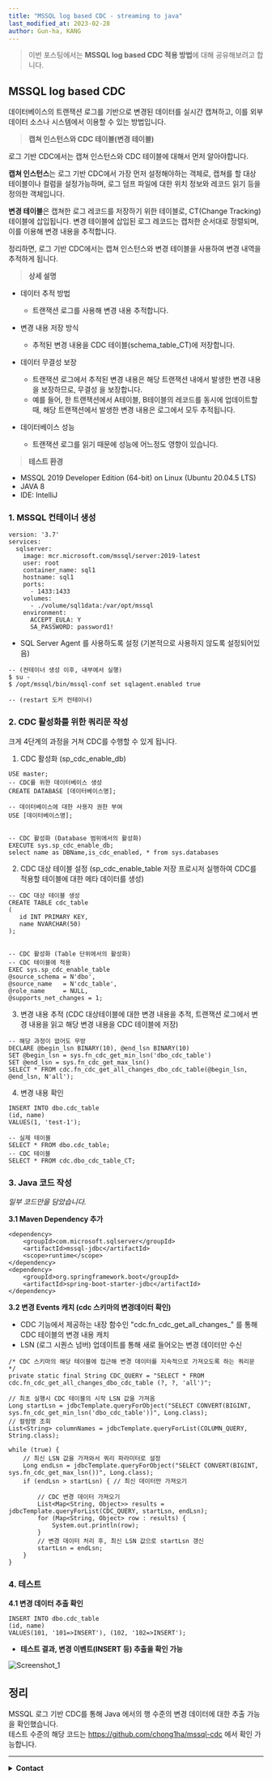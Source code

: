 ```yaml
---
title: "MSSQL log based CDC - streaming to java"
last_modified_at: 2023-02-28
author: Gun-ha, KANG
---
```


> 이번 포스팅에서는 **MSSQL log based CDC 적용 방법**에 대해 공유해보려고 합니다.


## **MSSQL log based CDC**

데이터베이스의 트랜잭션 로그를 기반으로 변경된 데이터를 실시간 캡쳐하고, 이를 외부 데이터 소스나 시스템에서 이용할 수 있는 방법입니다. 

> **캡쳐 인스턴스와 CDC 테이블(변경 테이블)**

로그 기반 CDC에서는 캡쳐 인스턴스와 CDC 테이블에 대해서 먼저 알아야합니다.

**캡쳐 인스턴스**는 로그 기반 CDC에서 가장 먼저 설정해야하는 객체로, 캡쳐를 할 대상 테이블이나 컬럼을 설정가능하며, 로그 덤프 파일에 대한 위치 정보와 레코드 읽기 등을 정의한 객체입니다.

**변경 테이블**은 캡쳐한 로그 레코드를 저장하기 위한 테이블로, CT(Change Tracking) 테이블에 삽입됩니다. 변경 테이블에 삽입된 로그 레코드는 캡처한 순서대로 정렬되며, 이를 이용해 변경 내용을 추적합니다.

정리하면, 로그 기반 CDC에서는 캡쳐 인스턴스와 변경 테이블을 사용하여 변경 내역을 추적하게 됩니다.

> **상세 설명** 

* 데이터 추적 방법  
    + 트랜잭션 로그를 사용해 변경 내용 추적합니다. 

* 변경 내용 저장 방식  
    + 추적된 변경 내용을 CDC 테이블(schema_table_CT)에 저장합니다.

* 데이터 무결성 보장  
    + 트랜잭션 로그에서 추적된 변경 내용은 해당 트랜잭션 내에서 발생한 변경 내용을 보장하므로, 무결성 을 보장합니다. 
    + 예를 들어, 한 트랜잭션에서 A테이블, B테이블의 레코드를 동시에 업데이트할 때, 해당 트랜잭션에서 발생한 변경 내용은 로그에서 모두 추적됩니다.

* 데이터베이스 성능  
    + 트랜잭션 로그를 읽기 때문에 성능에 어느정도 영향이 있습니다.


> **테스트 환경**
  
* MSSQL 2019 Developer Edition (64-bit) on Linux (Ubuntu 20.04.5 LTS)
* JAVA 8
* IDE: IntelliJ


### **1. MSSQL 컨테이너 생성** 

```
version: '3.7'
services:
  sqlserver:
    image: mcr.microsoft.com/mssql/server:2019-latest
    user: root
    container_name: sql1
    hostname: sql1
    ports:
      - 1433:1433
    volumes:
      - ./volume/sql1data:/var/opt/mssql
    environment:
      ACCEPT_EULA: Y
      SA_PASSWORD: password1!
```

* SQL Server Agent 를 사용하도록 설정 (기본적으로 사용하지 않도록 설정되어있음)

```
-- (컨테이너 생성 이후, 내부에서 실행)
$ su -
$ /opt/mssql/bin/mssql-conf set sqlagent.enabled true

-- (restart 도커 컨테이너)
```


### **2. CDC 활성화를 위한 쿼리문 작성** 

크게 4단계의 과정을 거쳐 CDC를 수행할 수 있게 됩니다.

1. CDC 활성화 (sp_cdc_enable_db)  

```
USE master;
-- CDC를 위한 데이터베이스 생성
CREATE DATABASE [데이터베이스명];

-- 데이터베이스에 대한 사용자 권한 부여
USE [데이터베이스명];


-- CDC 활성화 (Database 범위에서의 활성화)
EXECUTE sys.sp_cdc_enable_db;
select name as DBName,is_cdc_enabled, * from sys.databases
```

2. CDC 대상 테이블 설정 (sp_cdc_enable_table 저장 프로시저 실행하여 CDC를 적용할 테이블에 대한 메타 데이터를 생성)

```
-- CDC 대상 테이블 생성
CREATE TABLE cdc_table
(
   id INT PRIMARY KEY,
   name NVARCHAR(50)
);


-- CDC 활성화 (Table 단위에서의 활성화)
-- CDC 테이블에 적용
EXEC sys.sp_cdc_enable_table  
@source_schema = N'dbo',  
@source_name   = N'cdc_table',  
@role_name     = NULL,  
@supports_net_changes = 1;
```

3. 변경 내용 추적 (CDC 대상테이블에 대한 변경 내용을 추적, 트랜잭션 로그에서 변경 내용을 읽고 해당 변경 내용을 CDC 테이블에 저장)

```
-- 해당 과정이 없어도 무방
DECLARE @begin_lsn BINARY(10), @end_lsn BINARY(10)
SET @begin_lsn = sys.fn_cdc_get_min_lsn('dbo_cdc_table')
SET @end_lsn = sys.fn_cdc_get_max_lsn()
SELECT * FROM cdc.fn_cdc_get_all_changes_dbo_cdc_table(@begin_lsn, @end_lsn, N'all');
```

4. 변경 내용 확인

```
INSERT INTO dbo.cdc_table
(id, name)
VALUES(1, 'test-1');

-- 실제 테이블
SELECT * FROM dbo.cdc_table;
-- CDC 테이블
SELECT * FROM cdc.dbo_cdc_table_CT;
```

  
### **3. Java 코드 작성** 

*일부 코드만을 담았습니다.*

**3.1 Maven Dependency 추가**  

```
<dependency>
	<groupId>com.microsoft.sqlserver</groupId>
	<artifactId>mssql-jdbc</artifactId>
	<scope>runtime</scope>
</dependency>
<dependency>
	<groupId>org.springframework.boot</groupId>
	<artifactId>spring-boot-starter-jdbc</artifactId>
</dependency>
```

**3.2 변경 Events 캐치 (cdc 스키마의 변경데이터 확인)**

* CDC 기능에서 제공하는 내장 함수인 "cdc.fn_cdc_get_all_changes_" 를 통해 CDC 테이블의 변경 내용 캐치
* LSN (로그 시퀀스 넘버) 업데이트를 통해 새로 들어오는 변경 데이터만 수신

```
/* CDC 스키마의 해당 테이블에 접근해 변경 데이터를 지속적으로 가져오도록 하는 쿼리문 */
private static final String CDC_QUERY = "SELECT * FROM cdc.fn_cdc_get_all_changes_dbo_cdc_table (?, ?, 'all')";
```

```
// 최초 실행시 CDC 테이블의 시작 LSN 값을 가져옴
Long startLsn = jdbcTemplate.queryForObject("SELECT CONVERT(BIGINT, sys.fn_cdc_get_min_lsn('dbo_cdc_table'))", Long.class);
// 컬럼명 조회
List<String> columnNames = jdbcTemplate.queryForList(COLUMN_QUERY, String.class);

while (true) {
    // 최신 LSN 값을 가져와서 쿼리 파라미터로 설정
    Long endLsn = jdbcTemplate.queryForObject("SELECT CONVERT(BIGINT, sys.fn_cdc_get_max_lsn())", Long.class);
    if (endLsn > startLsn) { // 최신 데이터만 가져오기

        // CDC 변경 데이터 가져오기
        List<Map<String, Object>> results = jdbcTemplate.queryForList(CDC_QUERY, startLsn, endLsn);
        for (Map<String, Object> row : results) {
            System.out.println(row);
        }
        // 변경 데이터 처리 후, 최신 LSN 값으로 startLsn 갱신
        startLsn = endLsn;
    }
}
```

### **4. 테스트** 

**4.1 변경 데이터 추출 확인**  

```
INSERT INTO dbo.cdc_table
(id, name)
VALUES(101, '101=>INSERT'), (102, '102=>INSERT');
```

* **테스트 결과, 변경 이벤트(INSERT 등) 추출을 확인 가능**
  
![Screenshot_1](https://user-images.githubusercontent.com/92897860/221783888-adb87d98-ffc9-427b-bfe9-af10f9f60b73.png)


## **정리**

MSSQL 로그 기반 CDC를 통해 Java 에서의 행 수준의 변경 데이터에 대한 추출 가능을 확인했습니다.     
테스트 수준의 해당 코드는 https://github.com/chong1ha/mssql-cdc 에서 확인 가능합니다.

---

<details>
  <summary><b>Contact</b></summary>

<b>Author. </b>KangGunha

<b>Email. </b>zxcvbnm9931@epozen.com

</details>
